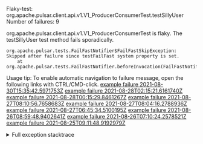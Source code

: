         
Flaky-test: org.apache.pulsar.client.api.v1.V1_ProducerConsumerTest.testSillyUser
Number of failures: 9

org.apache.pulsar.client.api.v1.V1_ProducerConsumerTest is flaky. The testSillyUser test method fails sporadically.

```
org.apache.pulsar.tests.FailFastNotifier$FailFastSkipException: Skipped after failure since testFailFast system property is set.
	at org.apache.pulsar.tests.FailFastNotifier.beforeInvocation(FailFastNotifier.java:88)

```

Usage tip: To enable automatic navigation to failure message, open the following links with CTRL/CMD-click.
[example failure 2021-08-30T15:35:42.5971753Z](https://github.com/apache/pulsar/runs/3463119398?check_suite_focus=true#step:9:3715)
[example failure 2021-08-28T02:15:21.6161740Z](https://github.com/apache/pulsar/runs/3448473880?check_suite_focus=true#step:9:2712)
[example failure 2021-08-28T00:15:29.8461267Z](https://github.com/apache/pulsar/runs/3447917315?check_suite_focus=true#step:9:2080)
[example failure 2021-08-27T08:10:56.7658683Z](https://github.com/apache/pulsar/runs/3440980370?check_suite_focus=true#step:9:2779)
[example failure 2021-08-27T08:04:16.2788936Z](https://github.com/apache/pulsar/runs/3440855241?check_suite_focus=true#step:9:2704)
[example failure 2021-08-27T06:45:34.5100195Z](https://github.com/apache/pulsar/runs/3440411158?check_suite_focus=true#step:9:2705)
[example failure 2021-08-26T08:59:48.9402641Z](https://github.com/apache/pulsar/runs/3430539961?check_suite_focus=true#step:9:3414)
[example failure 2021-08-26T07:10:24.2578521Z](https://github.com/apache/pulsar/runs/3429892136?check_suite_focus=true#step:9:2766)
[example failure 2021-08-25T09:11:48.9192979Z](https://github.com/apache/pulsar/runs/3420085427?check_suite_focus=true#step:10:2672)


<details>
<summary>Full exception stacktrace</summary>
<code><pre>
org.apache.pulsar.tests.FailFastNotifier$FailFastSkipException: Skipped after failure since testFailFast system property is set.
	at org.apache.pulsar.tests.FailFastNotifier.beforeInvocation(FailFastNotifier.java:88)

</pre></code>
</details>

